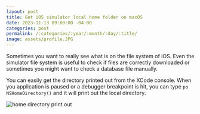 ```yaml
---
layout: post
title: Get iOS simulator local home folder on macOS
date: 2023-11-13 09:00:00 -04:00
categories: post
permalink: /:categories/:year/:month/:day/:title/
image: assets/profile.JPG
---
```


Sometimes you want to really see what is on the file system of iOS. Even the simulator file system is useful to check if files are correctly downloaded or sometimes you might want to check a database file manually.

You can easily get the directory printed out from the XCode console. When you application is paused or a debugger breakpoint is hit, you can type `po NSHomeDirectory()` and it will print out the local directory.

![home directory print out]({{site.url}}/assets/pohomedirectory.png "PO NSHomeDirectory")
